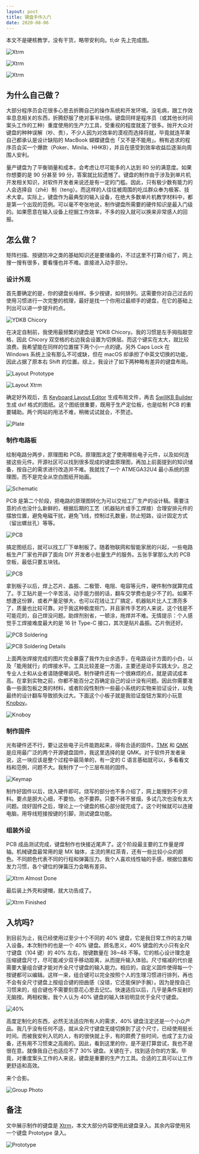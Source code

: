 ```yaml
---
layout: post
title: 键盘手作入门
date: 2020-08-06
---
```


本文不是硬核教学，没有干货，略带安利向。tl;dr 先上完成图。

![Xtrm](images/xtrm1.jpg)

![Xtrm](images/xtrm2.jpg)

![Xtrm](images/xtrm3.jpg)

## 为什么自己做？

大部分程序员会花很多心思去折腾自己的操作系统和开发环境。没毛病，跟工作效率息息相关的东西，折腾舒服了绝对事半功倍。键盘同样是程序员（或其他长时间案头工作的工种）重度使用的生产力工具，受重视的程度就差了很多。抛开大众对键盘的种种误解（吵、贵），不少人因为对效率的漠视而选择将就，毕竟就连苹果自己都承认是设计缺陷的 MacBook 蝴蝶键盘也「又不是不能用」。稍有追求的程序员会买一个爆款（Poker、Minila、HHKB），并且在感受到效率收益后逐渐向周围人安利。

量产键盘为了平衡销量和成本，会考虑让尽可能多的人达到 80 分的满意度。如果你想要的是 90 分甚至 99 分，答案就比较遗憾了。键盘的制作由于涉及到单片机开发相关知识，对软件开发者来说还是有一定的门槛。因此，只有极少数有能力的人会选择自（zhē）制（teng）。而这样的人往往被周围的吃瓜群众奉为极客、技术大拿。实际上，键盘作为最典型的输入设备，在绝大多数单片机教学材料中，都是第一个出现的范例。可以毫不夸张地说，制作键盘所需要的硬件知识是最入门级的。如果愿意在输入设备上挖掘工作效率，不多的投入就可以换来非常感人的回报。

## 怎么做？

矩阵扫描、按键防冲之类的基础知识还是要储备的，不过这里不打算介绍了，网上搜一搜有很多，要看懂也并不难。直接进入动手部分。

### 设计外观

首先要确定的是，你的键盘长啥样。多少按键，如何排列。这需要你对自己过去的使用习惯进行一次完整的梳理，最好是找一个你用过最顺手的键盘，在它的基础上列出可以进一步提升的点。

![YDKB Chicory](images/chicory.jpg)

在决定自制前，我使用最频繁的键盘是 YDKB Chicory。我的习惯是左手拇指敲空格，因此 Chicory 双空格的右边我会设置为切换层。而这个键实在太大，就比较浪费。我希望能在同样的位置摆下两个小一点的键。另外 Caps Lock 在 Windows 系统上没有那么不可或缺，但在 macOS 却承担了中英文切换的功能，因此占据了原本右 Shift 的位置。综上，我设计了如下两种略有差异的键盘布局。

![Layout Prototype](images/layout-prototype.jpg)

![Layout Xtrm](images/layout-xtrm.jpg)

确定好外观后，去 [Keyboard Layout Editor](http://www.keyboard-layout-editor.com/) 生成布局文件，再去 [SwillKB Builder](https://builder.swillkb.com/) 生成 dxf 格式的图纸。这个图纸很重要，既用于生产定位板，也是绘制 PCB 的重要辅助。两个网站的用法不难，稍微试试就会，不赘述。

![Plate](images/plate.jpg)

### 制作电路板

绘制电路分两步，原理图和 PCB。原理图决定了使用哪些电子元件，以及如何连接这些元件。开源社区可以找到很多现成的键盘原理图，再加上前面提到的知识储备，按自己的需求进行改造并不难。我就找了一个 ATMEGA32U4 最小系统的原理图，而不是完全从空白图纸开始画。

![Schematic](images/design-schematic.jpg)

PCB 是第二个阶段，把电路的原理图转化为可以交给工厂生产的设计稿。需要注意的点也没什么新鲜的，根据后期的工艺（机器贴片或手工焊接）合理安排元件的摆放位置，避免电磁干扰，避免飞线，控制过孔数量，防止短路，设计固定方式（留出螺丝孔）等等。

![PCB](images/design-pcb.jpg)

搞定图纸后，就可以找工厂下单制板了。随着物联网和智能家居的兴起，一些电路板生产厂家也开辟了面向 DIY 开发者小批量生产的服务。五张手掌那么大的 PCB 空板，最低只要五块钱。

![PCB](images/pcb.jpg)

拿到板子以后，焊上芯片、晶振、二极管、电阻、电容等元件，硬件制作就算完成了。手工贴片是一个辛苦活，动手能力弱的话，翻车交学费也是少不了的。如果不想遭这份罪，或者产量足够大，也可以花钱让工厂搞定，机器贴片比人工漂亮多了，质量也比较可靠。对于我这种极度抠门，并且家传手艺的人来说，这个钱是不可能花的，自己焊没问题。助焊剂别省，一顿涂，拖焊并不难。无情提示：个人感觉手工焊接难度最大的是 16 针 Type-C 接口，其次是贴片晶振。芯片倒还好。

![PCB Soldering](images/pcb-soldering.jpg)

![PCB Soldering Details](images/pcb-soldering-details.jpg)

上面两张焊接完成的图片完全暴露了我作为业余选手，在电路设计方面的小白，以及「能用就行」的焊接水平。工具比较差是一方面，主要还是动手实践太少。总之专业人士和从业者请随便嘲讽吧。制作硬件还有一个很麻烦的点，就是调试成本高。在拿到实物之前，你都不能百分之百确定自己的设计没有问题。因此你需要准备一些面包板之类的材料，或者阶段性制作一些最小系统的实物来验证设计，以免最终的设计翻车导致损失过大。下面这个小板子就是我验证旋钮方案的小玩意 [Knoboy](https://github.com/myst729/Knoboy)。

![Knoboy](images/knoboy.jpg)

### 制作固件

光有硬件还不行，要让这些电子元件能跑起来，得有合适的固件。[TMK](https://github.com/tmk/tmk_keyboard/) 和 [QMK](https://github.com/qmk/qmk_firmware/) 是应用最广泛的两个开源键盘固件，我这里选择的是 QMK。对于软件开发者来说，这一块应该是整个过程中最简单的，有一定的 C 语言基础就可以，多看看文档和范例，问题不大。我制作了一个三层布局的固件。

![Keymap](images/keymap.jpg)

制作好固件以后，烧入硬件即可。烧写的部分也不多介绍了，网上能搜到不少资料。要点是胆大心细，不要怕，也不要莽。只要不砖不冒烟，多试几次也没有太大问题。烧好固件之后，理论上一个键盘的核心部分就完成了。这个时候就可以连接电脑，用导线短接按键的引脚，测试键盘功能。

### 组装外设

PCB 成品测试完成，键盘制作也快接近尾声了。这个阶段最主要的工作量是焊轴。机械键盘最常用的是 MX 轴体，主流的黑红茶青，还有一些比较小众的颜色。不同颜色代表不同的行程和弹簧压力。我个人喜欢线性轴的手感，根据位置和发力习惯，各个键位的弹簧压力会略有差异。

![Xtrm Almost Done](images/almost-done.jpg)

最后装上外壳和键帽，就大功告成了。

![Xtrm Finished](images/finished.jpg)

## 入坑吗?

到目前为止，我已经使用过至少十个不同的 40% 键盘，它是我日常工作的主力输入设备。本次制作的也是一个 40% 键盘。顾名思义，40% 键盘的大小只有全尺寸键盘（104 键）的 40% 左右，按键数量在 38~48 不等。它的核心设计理念是压缩键盘尺寸，尽可能减少双手移动距离，从而提升输入体验。尺寸缩减的代价是需要大量组合键才能对齐全尺寸键盘的输入能力。相应的，自定义固件使得每一个按键都可以编辑。这样一来，组合键可以完全按照个人的生理习惯进行排列，再也不会有全尺寸键盘上按组合键的扭曲感（没错，它还能保护手腕）。因为是按自己习惯来的，组合键也不需要刻意花心思去记忆。快速适应以后，几乎是条件反射的无脑按。两相权衡，我个人认为 40% 键盘的输入体验明显优于全尺寸键盘。

![40%](images/40-size.jpg)

高度定制化的东西，必然无法适应所有人的需求，40% 键盘注定还是一个小众产品。我几乎没有任何不适，就从全尺寸键盘无缝切换到了这个尺寸，已经使用挺长时间。而被我安利入坑的人，有的很快就上手，有的颇费了些时间，也成了主力设备，还有用不习惯束之高阁的。因此，看到这里的你，是不是打算尝试，我也不是很在意。就像我自己也适应不了 30% 键盘。关键在于，找到适合你的方案。毕竟，对重度案头工作的人来说，键盘是重要的生产力工具。合适的工具可以让工作更舒适和高效。

来个合影。

![Group Photo](images/group-photo.jpg)

## 备注

文中展示制作的键盘是 [Xtrm](https://github.com/myst729/xtrm)，本文大部分内容使用此键盘录入。其余内容使用另一个键盘 Prototype 录入。

![Prototype](images/prototype.jpg)

